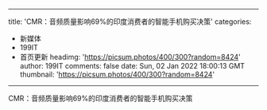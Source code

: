 
---
title: 'CMR：音频质量影响69%的印度消费者的智能手机购买决策'
categories: 
 - 新媒体
 - 199IT
 - 首页更新
headimg: 'https://picsum.photos/400/300?random=8424'
author: 199IT
comments: false
date: Sun, 02 Jan 2022 18:00:13 GMT
thumbnail: 'https://picsum.photos/400/300?random=8424'
---

<div>   
CMR：音频质量影响69%的印度消费者的智能手机购买决策  
</div>
            